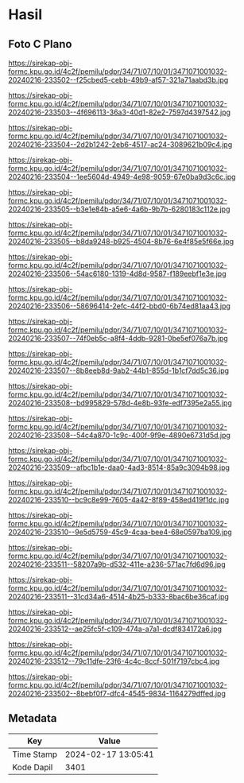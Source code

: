 # Hasil

## Foto C Plano

https://sirekap-obj-formc.kpu.go.id/4c2f/pemilu/pdpr/34/71/07/10/01/3471071001032-20240216-233502--f25cbed5-cebb-49b9-af57-321a71aabd3b.jpg

https://sirekap-obj-formc.kpu.go.id/4c2f/pemilu/pdpr/34/71/07/10/01/3471071001032-20240216-233503--4f696113-36a3-40d1-82e2-7597d4397542.jpg

https://sirekap-obj-formc.kpu.go.id/4c2f/pemilu/pdpr/34/71/07/10/01/3471071001032-20240216-233504--2d2b1242-2eb6-4517-ac24-3089621b09c4.jpg

https://sirekap-obj-formc.kpu.go.id/4c2f/pemilu/pdpr/34/71/07/10/01/3471071001032-20240216-233504--1ee5604d-4949-4e98-9059-67e0ba9d3c6c.jpg

https://sirekap-obj-formc.kpu.go.id/4c2f/pemilu/pdpr/34/71/07/10/01/3471071001032-20240216-233505--b3e1e84b-a5e6-4a6b-9b7b-6280183c112e.jpg

https://sirekap-obj-formc.kpu.go.id/4c2f/pemilu/pdpr/34/71/07/10/01/3471071001032-20240216-233505--b8da9248-b925-4504-8b76-6e4f85e5f66e.jpg

https://sirekap-obj-formc.kpu.go.id/4c2f/pemilu/pdpr/34/71/07/10/01/3471071001032-20240216-233506--54ac6180-1319-4d8d-9587-f189eebf1e3e.jpg

https://sirekap-obj-formc.kpu.go.id/4c2f/pemilu/pdpr/34/71/07/10/01/3471071001032-20240216-233506--58696414-2efc-44f2-bbd0-6b74ed81aa43.jpg

https://sirekap-obj-formc.kpu.go.id/4c2f/pemilu/pdpr/34/71/07/10/01/3471071001032-20240216-233507--74f0eb5c-a8f4-4ddb-9281-0be5ef076a7b.jpg

https://sirekap-obj-formc.kpu.go.id/4c2f/pemilu/pdpr/34/71/07/10/01/3471071001032-20240216-233507--8b8eeb8d-9ab2-44b1-855d-1b1cf7dd5c36.jpg

https://sirekap-obj-formc.kpu.go.id/4c2f/pemilu/pdpr/34/71/07/10/01/3471071001032-20240216-233508--bd995829-578d-4e8b-93fe-edf7395e2a55.jpg

https://sirekap-obj-formc.kpu.go.id/4c2f/pemilu/pdpr/34/71/07/10/01/3471071001032-20240216-233508--54c4a870-1c9c-400f-9f9e-4890e6731d5d.jpg

https://sirekap-obj-formc.kpu.go.id/4c2f/pemilu/pdpr/34/71/07/10/01/3471071001032-20240216-233509--afbc1b1e-daa0-4ad3-8514-85a9c3094b98.jpg

https://sirekap-obj-formc.kpu.go.id/4c2f/pemilu/pdpr/34/71/07/10/01/3471071001032-20240216-233510--bc9c8e99-7605-4a42-8f89-458ed419f1dc.jpg

https://sirekap-obj-formc.kpu.go.id/4c2f/pemilu/pdpr/34/71/07/10/01/3471071001032-20240216-233510--9e5d5759-45c9-4caa-bee4-68e0597ba109.jpg

https://sirekap-obj-formc.kpu.go.id/4c2f/pemilu/pdpr/34/71/07/10/01/3471071001032-20240216-233511--58207a9b-d532-411e-a236-571ac7fd6d96.jpg

https://sirekap-obj-formc.kpu.go.id/4c2f/pemilu/pdpr/34/71/07/10/01/3471071001032-20240216-233511--31cd34a6-4514-4b25-b333-8bac6be36caf.jpg

https://sirekap-obj-formc.kpu.go.id/4c2f/pemilu/pdpr/34/71/07/10/01/3471071001032-20240216-233512--ae25fc5f-c109-474a-a7a1-dcdf834172a6.jpg

https://sirekap-obj-formc.kpu.go.id/4c2f/pemilu/pdpr/34/71/07/10/01/3471071001032-20240216-233512--79c11dfe-23f6-4c4c-8ccf-501f7197cbc4.jpg

https://sirekap-obj-formc.kpu.go.id/4c2f/pemilu/pdpr/34/71/07/10/01/3471071001032-20240216-233502--8bebf0f7-dfc4-4545-9834-1164279dffed.jpg


## Metadata

| Key        | Value               |
| ---------- | ------------------- |
| Time Stamp | 2024-02-17 13:05:41 |
| Kode Dapil | 3401                |



